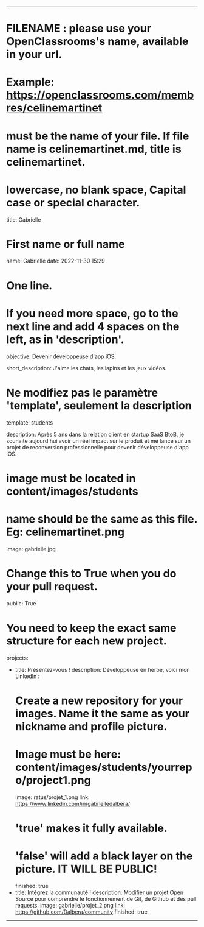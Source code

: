---

# FILENAME : please use your OpenClassrooms's name, available in your url.
# Example: https://openclassrooms.com/membres/celinemartinet
# must be the name of your file. If file name is celinemartinet.md, title is celinemartinet.
# lowercase, no blank space, Capital case or special character.
title: Gabrielle

# First name or full name
name: Gabrielle
date: 2022-11-30 15:29

# One line.
# If you need more space, go to the next line and add 4 spaces on the left, as in 'description'.
objective: Devenir développeuse d'app iOS.

short_description: J'aime les chats, les lapins et les jeux vidéos.

# Ne modifiez pas le paramètre 'template', seulement la description
template: students

description:
    Après 5 ans dans la relation client en startup SaaS BtoB, je souhaite aujourd'hui avoir un réel impact sur le produit et me lance sur un projet de reconversion professionnelle pour devenir développeuse d'app iOS. 

# image must be located in content/images/students
# name should be the same as this file. Eg: celinemartinet.png
image: gabrielle.jpg

# Change this to True when you do your pull request.
public: True

# You need to keep the exact same structure for each new project.
projects:
  - title: Présentez-vous !
    description: Développeuse en herbe, voici mon LinkedIn :
    # Create a new repository for your images. Name it the same as your nickname and profile picture.
    # Image must be here: content/images/students/yourrepo/project1.png
    image: ratus/projet_1.png
    link: https://www.linkedin.com/in/gabrielledalbera/
    # 'true' makes it fully available.
    # 'false' will add a black layer on the picture. IT WILL BE PUBLIC!
    finished: true
  - title: Intégrez la communauté !
    description: Modifier un projet Open Source pour comprendre le fonctionnement de Git, de Github et des pull requests. 
    image: gabrielle/projet_2.png
    link: https://github.com/Dalbera/community
    finished: true
---
